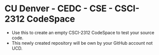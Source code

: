 # CU Denver - CEDC - CSE - CSCI-2312 CodeSpace

- Use this to create an empty CSCI-2312 CodeSpace to test your source code.
- This newly created repository will be own by your GitHub account not UCD.
